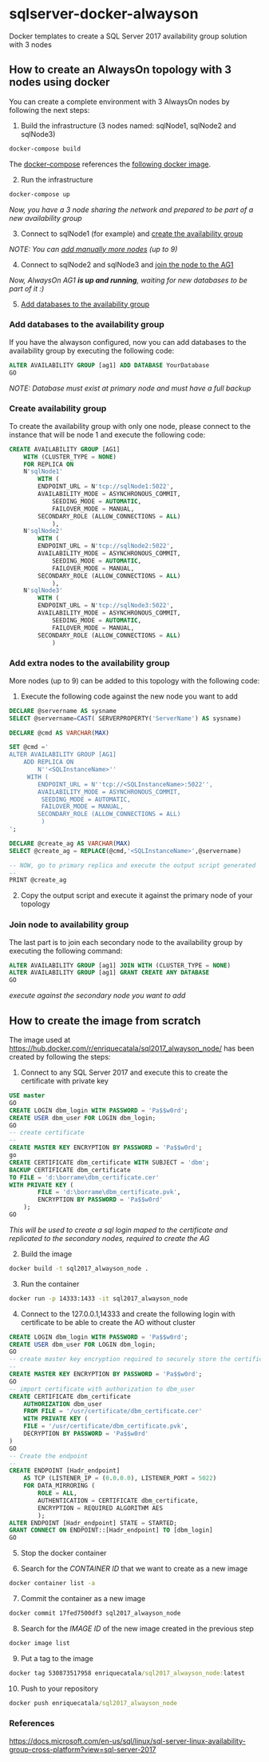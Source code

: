 # sqlserver-docker-alwayson

Docker templates to create a SQL Server 2017 availability group solution with 3 nodes

## How to create an AlwaysOn topology with 3 nodes using docker

You can create a complete environment with 3 AlwaysOn nodes by following the next steps:

1. Build the infrastructure (3 nodes named: sqlNode1, sqlNode2 and sqlNode3)

```cmd
docker-compose build
```

The [docker-compose](./docker-compose.yml) references the [following docker image](https://hub.docker.com/r/enriquecatala/sql2017_alwayson_node/). 

2. Run the infrastructure

```cmd
docker-compose up
```

_Now, you have a 3 node sharing the network and prepared to be part of a new availability group_

3. Connect to sqlNode1 (for example) and [create the availability group](###Create_availability_group)

_NOTE: You can [add manually more nodes](###Add_extra_nodes_to_the_availability_group) (up to 9)_

4. Connect to sqlNode2 and sqlNode3 and [join the node to the AG1](###Join_node_to_availability_group)

_Now, AlwaysOn AG1 **is up and running**, waiting for new databases to be part of it :)_

5. [Add databases to the availability group](###Add_databases_to_the_availability_group)

### Add databases to the availability group

If you have the alwayson configured, now you can add databases to the availability group by executing the following code:

```sql
ALTER AVAILABILITY GROUP [ag1] ADD DATABASE YourDatabase
GO
```

_NOTE: Database must exist at primary node and must have a full backup_

### Create availability group

To create the availability group with only one node, please connect to the instance that will be node 1 and execute the following code:

```sql
CREATE AVAILABILITY GROUP [AG1]
    WITH (CLUSTER_TYPE = NONE)
    FOR REPLICA ON
    N'sqlNode1'
        WITH (
        ENDPOINT_URL = N'tcp://sqlNode1:5022',
        AVAILABILITY_MODE = ASYNCHRONOUS_COMMIT,
            SEEDING_MODE = AUTOMATIC,
            FAILOVER_MODE = MANUAL,
        SECONDARY_ROLE (ALLOW_CONNECTIONS = ALL)
            ),
    N'sqlNode2'
        WITH (
        ENDPOINT_URL = N'tcp://sqlNode2:5022',
        AVAILABILITY_MODE = ASYNCHRONOUS_COMMIT,
            SEEDING_MODE = AUTOMATIC,
            FAILOVER_MODE = MANUAL,
        SECONDARY_ROLE (ALLOW_CONNECTIONS = ALL)
            ),
    N'sqlNode3'
        WITH (
        ENDPOINT_URL = N'tcp://sqlNode3:5022',
        AVAILABILITY_MODE = ASYNCHRONOUS_COMMIT,
            SEEDING_MODE = AUTOMATIC,
            FAILOVER_MODE = MANUAL,
        SECONDARY_ROLE (ALLOW_CONNECTIONS = ALL)
            )
```

### Add extra nodes to the availability group

More nodes (up to 9) can be added to this topology with the following code:

1. Execute the following code against the new node you want to add

```sql
DECLARE @servername AS sysname
SELECT @servername=CAST( SERVERPROPERTY('ServerName') AS sysname)

DECLARE @cmd AS VARCHAR(MAX)

SET @cmd ='
ALTER AVAILABILITY GROUP [AG1]    
    ADD REPLICA ON
        N''<SQLInstanceName>''
     WITH (
        ENDPOINT_URL = N''tcp://<SQLInstanceName>:5022'',
        AVAILABILITY_MODE = ASYNCHRONOUS_COMMIT,
         SEEDING_MODE = AUTOMATIC,
         FAILOVER_MODE = MANUAL,
        SECONDARY_ROLE (ALLOW_CONNECTIONS = ALL)
         )
';

DECLARE @create_ag AS VARCHAR(MAX)
SELECT @create_ag = REPLACE(@cmd,'<SQLInstanceName>',@servername)

-- NOW, go to primary replica and execute the output script generated
--
PRINT @create_ag
```

2. Copy the output script and execute it against the primary node of your topology

### Join node to availability group

The last part is to join each secondary node to the availability group by executing the following command:

```sql
ALTER AVAILABILITY GROUP [ag1] JOIN WITH (CLUSTER_TYPE = NONE)
ALTER AVAILABILITY GROUP [ag1] GRANT CREATE ANY DATABASE
GO
```
_execute against the secondary node you want to add_

## How to create the image from scratch

The image used at https://hub.docker.com/r/enriquecatala/sql2017_alwayson_node/ has been created by following the steps:

1. Connect to any SQL Server 2017 and execute this to create the certificate with private key

```sql
USE master
GO
CREATE LOGIN dbm_login WITH PASSWORD = 'Pa$$w0rd';
CREATE USER dbm_user FOR LOGIN dbm_login;
GO
-- create certificate
--
CREATE MASTER KEY ENCRYPTION BY PASSWORD = 'Pa$$w0rd';
go
CREATE CERTIFICATE dbm_certificate WITH SUBJECT = 'dbm';
BACKUP CERTIFICATE dbm_certificate
TO FILE = 'd:\borrame\dbm_certificate.cer'
WITH PRIVATE KEY (
        FILE = 'd:\borrame\dbm_certificate.pvk',
        ENCRYPTION BY PASSWORD = 'Pa$$w0rd'
    );
GO
```

_This will be used to create a sql login maped to the certificate and replicated to the secondary nodes, required to create the AG_

2. Build the image

```cmd
docker build -t sql2017_alwayson_node .
```

3. Run the container

```cmd
docker run -p 14333:1433 -it sql2017_alwayson_node
```

4. Connect to the 127.0.0.1,14333 and create the following login with certificate to be able to create the AO without cluster

```sql
CREATE LOGIN dbm_login WITH PASSWORD = 'Pa$$w0rd';
CREATE USER dbm_user FOR LOGIN dbm_login;
GO
-- create master key encryption required to securely store the certificate
--
CREATE MASTER KEY ENCRYPTION BY PASSWORD = 'Pa$$w0rd';
GO
-- import certificate with authorization to dbm_user
CREATE CERTIFICATE dbm_certificate   
    AUTHORIZATION dbm_user
    FROM FILE = '/usr/certificate/dbm_certificate.cer'
    WITH PRIVATE KEY (
    FILE = '/usr/certificate/dbm_certificate.pvk',
    DECRYPTION BY PASSWORD = 'Pa$$w0rd'
)
GO
-- Create the endpoint
--
CREATE ENDPOINT [Hadr_endpoint]
    AS TCP (LISTENER_IP = (0.0.0.0), LISTENER_PORT = 5022)
    FOR DATA_MIRRORING (
        ROLE = ALL,
        AUTHENTICATION = CERTIFICATE dbm_certificate,
        ENCRYPTION = REQUIRED ALGORITHM AES
        );
ALTER ENDPOINT [Hadr_endpoint] STATE = STARTED;
GRANT CONNECT ON ENDPOINT::[Hadr_endpoint] TO [dbm_login]
GO
```

5. Stop the docker container

6. Search for the _CONTAINER ID_ that we want to create as a new image

```cmd
docker container list -a
```

7. Commit the container as a new image

```cmd
docker commit 17fed7500df3 sql2017_alwayson_node 
```

8. Search for the _IMAGE ID_ of the new image created in the previous step

```cmd
docker image list
```

9. Put a tag to the image

```cmd
docker tag 530873517958 enriquecatala/sql2017_alwayson_node:latest
```

10. Push to your repository

```cmd
docker push enriquecatala/sql2017_alwayson_node
```


### References

https://docs.microsoft.com/en-us/sql/linux/sql-server-linux-availability-group-cross-platform?view=sql-server-2017
